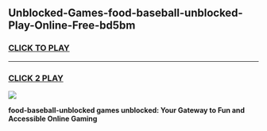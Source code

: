 
## Unblocked-Games-food-baseball-unblocked-Play-Online-Free-bd5bm
<h3>
<a href="https://premium76.site?title=food-baseball-unblocked&ref=26A">CLICK TO PLAY</a></h3>
<hr>

<h3>
<a href="https://premium76.site?title=food-baseball-unblocked&ref=26A">CLICK 2 PLAY</a>
  
</h3>

<a href="https://premium76.site?title=food-baseball-unblocked&ref=26A"><img src="https://clearcache.store/games.png"></a>


**food-baseball-unblocked games unblocked: Your Gateway to Fun and Accessible Online Gaming**
